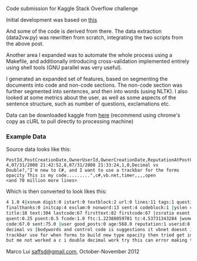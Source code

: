 Code submission for Kaggle Stack Overflow challenge

Initial development was based on [this](http://fastml.com/predicting-closed-questions-on-stack-overflow/)

And some of the code is derived from there. The data extraction (data2vw.py)
was rewritten from scratch, integrating the two scripts from the above post.

Another area I expanded was to automate the whole process using a Makefile, 
and additionally introducing cross-validation implemented entirely using
shell tools (GNU parallel was very useful).

I generated an expanded set of features, based on segmenting the documents
into code and non-code sections. The non-code section was further segmented
into sentences, and then into words (using NLTK). I also looked at some
metrics about the user, as well as some aspects of the sentence structure,
such as number of questions, exclamations etc.

Data can be downloaded kaggle from [here](https://www.kaggle.com/c/predict-closed-questions-on-stack-overflow/data) (recommend using chrome's copy as cURL to pull directly to processing machine)

### Example Data

Source data looks like this:
```csv
PostId,PostCreationDate,OwnerUserId,OwnerCreationDate,ReputationAtPostCreation,OwnerUndeletedAnswerCountAtPostTime,Title,BodyMarkdown,Tag1,Tag2,Tag3,Tag4,Tag5,PostClosedDate,OpenStatus
4,07/31/2008 21:42:52,8,07/31/2008 21:33:24,1,0,Decimal vs Double?,"I'm new to C#, and I want to use a trackbar for the forms opacity This is my code.........",c#,vb.net,timer,,,,open
<and 70 million more lines>
```

Which is then converted to look likes this:
```bash
4 1.0 4|xsnum digit:0 istart:0 textblock:2 url:0 lines:11 tags:1 question:1 period:2 
finalthanks:0 initcap:4 exclam:0 nonword:13 sent:4 codeblock:1 |yslen code:67 lasttext:222 
title:18 text:304 lastcode:67 firsttext:82 firstcode:67 |zsratio esent:0.0 ftext:0.269736842105 
qsent:0.25 psent:0.5 fcode:1.0 ftc:1.22388059701 tc:4.53731343284 |wsmean text:152.0 
code:67.0 sent:75.0 |user good_posts:0 age:568.0 reputation:1 userid:8 |titlewords double 
decimal vs |bodywords and control code is suggestions it vbnet doesnt im want in fine any 
trackbar use for when forms to build new type opacity then tried get implicitly convert 
but me not worked a c i double decimal work try this can error making the trans my |vtags c
```

Marco Lui <saffsd@gmail.com>, October-November 2012
